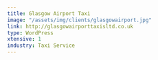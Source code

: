 ```yaml
---
title: Glasgow Airport Taxi
image: "/assets/img/clients/glasgowairport.jpg"
link: http://glasgowairporttaxisltd.co.uk
type: WordPress
xtensive: 1
industry: Taxi Service
---
```


